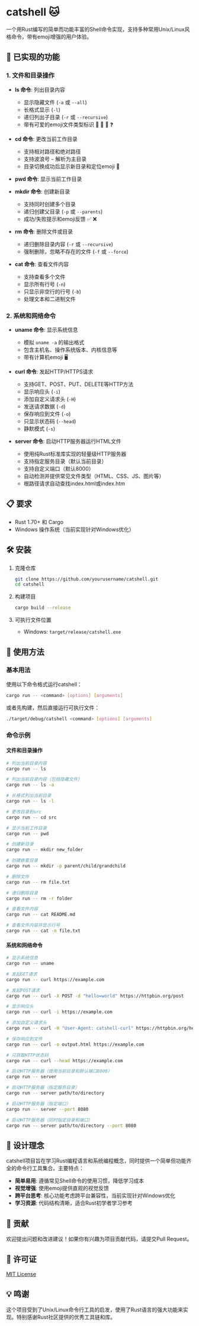 # catshell 🐱

一个用Rust编写的简单而功能丰富的Shell命令实现，支持多种常用Unix/Linux风格命令，带有emoji增强的用户体验。

## 🚀 已实现的功能

### 1. 文件和目录操作

- **ls 命令**: 列出目录内容
  - 显示隐藏文件 (`-a` 或 `--all`)
  - 长格式显示 (`-l`)
  - 递归列出子目录 (`-r` 或 `--recursive`)
  - 带有可爱的emoji文件类型标识 📁 📄 🔗 ❓

- **cd 命令**: 更改当前工作目录
  - 支持相对路径和绝对路径
  - 支持波浪号 `~` 解析为主目录
  - 目录切换成功后显示新目录和定位emoji 📍

- **pwd 命令**: 显示当前工作目录

- **mkdir 命令**: 创建新目录
  - 支持同时创建多个目录
  - 递归创建父目录 (`-p` 或 `--parents`)
  - 成功/失败提示和emoji反馈 ✅ ❌

- **rm 命令**: 删除文件或目录
  - 递归删除目录内容 (`-r` 或 `--recursive`)
  - 强制删除，忽略不存在的文件 (`-f` 或 `--force`)

- **cat 命令**: 查看文件内容
  - 支持查看多个文件
  - 显示所有行号 (`-n`)
  - 只显示非空行的行号 (`-b`)
  - 处理文本和二进制文件

### 2. 系统和网络命令

- **uname 命令**: 显示系统信息
  - 模拟 `uname -a` 的输出格式
  - 包含主机名、操作系统版本、内核信息等
  - 带有计算机emoji 🖥️

- **curl 命令**: 发起HTTP/HTTPS请求
  - 支持GET、POST、PUT、DELETE等HTTP方法
  - 显示响应头 (`-i`)
  - 添加自定义请求头 (`-H`)
  - 发送请求数据 (`-d`)
  - 保存响应到文件 (`-o`)
  - 只显示状态码 (`--head`)
  - 静默模式 (`-s`)

- **server 命令**: 启动HTTP服务器运行HTML文件
  - 使用纯Rust标准库实现的轻量级HTTP服务器
  - 支持指定服务目录（默认当前目录）
  - 支持自定义端口（默认8000）
  - 自动检测并提供常见文件类型（HTML、CSS、JS、图片等）
  - 根路径请求自动查找index.html或index.htm

## 📋 要求

- Rust 1.70+ 和 Cargo
- Windows 操作系统（当前实现针对Windows优化）

## 🛠️ 安装

1. 克隆仓库
   ```bash
   git clone https://github.com/yourusername/catshell.git
   cd catshell
   ```

2. 构建项目
   ```bash
   cargo build --release
   ```

3. 可执行文件位置
   - Windows: `target/release/catshell.exe`

## 📖 使用方法

### 基本用法

使用以下命令格式运行catshell：
```bash
cargo run -- <command> [options] [arguments]
```

或者先构建，然后直接运行可执行文件：
```bash
./target/debug/catshell <command> [options] [arguments]
```

### 命令示例

#### 文件和目录操作

```bash
# 列出当前目录内容
cargo run -- ls

# 列出当前目录内容（包括隐藏文件）
cargo run -- ls -a

# 长格式列出当前目录
cargo run -- ls -l

# 更改目录到src
cargo run -- cd src

# 显示当前工作目录
cargo run -- pwd

# 创建新目录
cargo run -- mkdir new_folder

# 创建嵌套目录
cargo run -- mkdir -p parent/child/grandchild

# 删除文件
cargo run -- rm file.txt

# 递归删除目录
cargo run -- rm -r folder

# 查看文件内容
cargo run -- cat README.md

# 查看文件内容并显示行号
cargo run -- cat -n file.txt
```

#### 系统和网络命令

```bash
# 显示系统信息
cargo run -- uname

# 发起GET请求
cargo run -- curl https://example.com

# 发起POST请求
cargo run -- curl -X POST -d "hello=world" https://httpbin.org/post

# 显示响应头
cargo run -- curl -i https://example.com

# 添加自定义请求头
cargo run -- curl -H "User-Agent: catshell-curl" https://httpbin.org/headers

# 保存响应到文件
cargo run -- curl -o output.html https://example.com

# 只获取HTTP状态码
cargo run -- curl --head https://example.com

# 启动HTTP服务器（使用当前目录和默认端口8000）
cargo run -- server

# 启动HTTP服务器（指定服务目录）
cargo run -- server path/to/directory

# 启动HTTP服务器（指定端口）
cargo run -- server --port 8080

# 启动HTTP服务器（同时指定目录和端口）
cargo run -- server path/to/directory --port 8080
```

## 🎯 设计理念

catshell项目旨在学习Rust编程语言和系统编程概念，同时提供一个简单但功能齐全的命令行工具集合。主要特点：

- **简单易用**: 遵循常见Shell命令的使用习惯，降低学习成本
- **视觉增强**: 使用emoji提供直观的视觉反馈
- **跨平台思考**: 核心功能考虑跨平台兼容性，当前实现针对Windows优化
- **学习资源**: 代码结构清晰，适合Rust初学者学习参考

## 🤝 贡献

欢迎提出问题和改进建议！如果你有兴趣为项目贡献代码，请提交Pull Request。

## 📝 许可证

[MIT License](LICENSE)

## 💡 鸣谢

这个项目受到了Unix/Linux命令行工具的启发，使用了Rust语言的强大功能来实现。特别感谢Rust社区提供的优秀工具链和库。
        